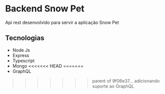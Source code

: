 # Backend Snow Pet
Api rest desenvolvido para servir a aplicação Snow Pet

## Tecnologias

+ Node Js
+ Express
+ Typescript
+ Mongo
<<<<<<< HEAD
=======
+ GraphQL
>>>>>>> parent of 9f06e37... adicionando suporte ao GraphQL
